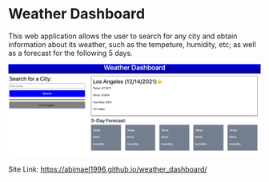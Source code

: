 # Weather Dashboard 

This web application allows the user to search for any city and obtain information about its weather, such as the tempeture, humidity, etc; as well as a forecast for the following 5 days. 

![Site screenshot](images/project_screenshot.png)

Site Link: https://abimael1996.github.io/weather_dashboard/